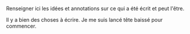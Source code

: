 Renseigner ici les idées et annotations sur ce qui a été écrit et peut l'être.

Il y a bien des choses à écrire.
Je me suis lancé tête baissé pour commencer.
